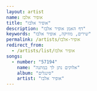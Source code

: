 ```yaml
---
layout: artist
name: אופיר אלבז
title: "אופיר אלבז"
description: "דף האמן אופיר אלבז"
keywords: "שירים, מוזיקה, אופיר אלבז"
permalink: /artists/אופיר-אלבז
redirect_from:
  - /artists/list/אופיר אלבז
songs:
  - number: "57194"
    name: "אלוקים נתן לך במתנה"
    album: "סינגלים"
    artist: "אופיר אלבז"
---
```

